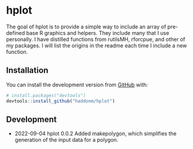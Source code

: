 
<!-- README.md is generated from README.Rmd. Please edit that file -->

# hplot

<!-- badges: start -->
<!-- badges: end -->

The goal of hplot is to provide a simple way to include an array of
pre-defined base R graphics and helpers. They include many that I use
personally. I have distilled functions from rutilsMH, rforcpue, and
other of my packages. I will list the origins in the readme each time I
include a new function.

## Installation

You can install the development version from
[GitHub](https://github.com/) with:

``` r
# install.packages("devtools")
devtools::install_github("haddonm/hplot")
```

## Development

-   2022-09-04 hplot 0.0.2 Added makepolygon, which simplifies the
    generation of the input data for a polygon.
